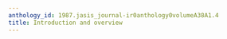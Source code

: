 ```yaml
---
anthology_id: 1987.jasis_journal-ir0anthology0volumeA38A1.4
title: Introduction and overview
---
```

